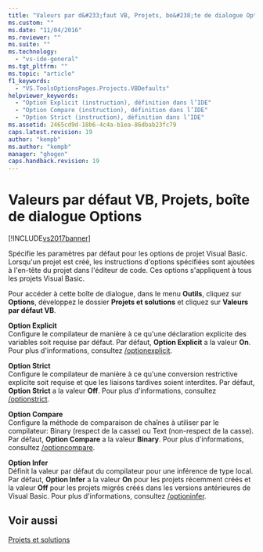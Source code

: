 ```yaml
---
title: "Valeurs par d&#233;faut VB, Projets, bo&#238;te de dialogue Options | Microsoft Docs"
ms.custom: ""
ms.date: "11/04/2016"
ms.reviewer: ""
ms.suite: ""
ms.technology: 
  - "vs-ide-general"
ms.tgt_pltfrm: ""
ms.topic: "article"
f1_keywords: 
  - "VS.ToolsOptionsPages.Projects.VBDefaults"
helpviewer_keywords: 
  - "Option Explicit (instruction), définition dans l’IDE"
  - "Option Compare (instruction), définition dans l’IDE"
  - "Option Strict (instruction), définition dans l’IDE"
ms.assetid: 2465cd9d-18b6-4c4a-b1ea-86dbab23fc79
caps.latest.revision: 19
author: "kempb"
ms.author: "kempb"
manager: "ghogen"
caps.handback.revision: 19
---
```

# Valeurs par d&#233;faut VB, Projets, bo&#238;te de dialogue Options
[!INCLUDE[vs2017banner](../../code-quality/includes/vs2017banner.md)]

Spécifie les paramètres par défaut pour les options de projet Visual Basic.  Lorsqu'un projet est créé, les instructions d'options spécifiées sont ajoutées à l'en\-tête du projet dans l'éditeur de code.  Ces options s'appliquent à tous les projets Visual Basic.  
  
 Pour accéder à cette boîte de dialogue, dans le menu **Outils**, cliquez sur **Options**, développez le dossier **Projets et solutions** et cliquez sur **Valeurs par défaut VB**.  
  
 **Option Explicit**  
 Configure le compilateur de manière à ce qu'une déclaration explicite des variables soit requise par défaut.  Par défaut, **Option Explicit** a la valeur **On**.  Pour plus d'informations, consultez [\/optionexplicit](/dotnet/visual-basic/reference/command-line-compiler/optionexplicit).  
  
 **Option Strict**  
 Configure le compilateur de manière à ce qu'une conversion restrictive explicite soit requise et que les liaisons tardives soient interdites.  Par défaut, **Option Strict** a la valeur **Off**.  Pour plus d'informations, consultez [\/optionstrict](/dotnet/visual-basic/reference/command-line-compiler/optionstrict).  
  
 **Option Compare**  
 Configure la méthode de comparaison de chaînes à utiliser par le compilateur: Binary \(respect de la casse\) ou Text \(non\-respect de la casse\). Par défaut, **Option Compare** a la valeur **Binary**.  Pour plus d'informations, consultez [\/optioncompare](/dotnet/visual-basic/reference/command-line-compiler/optioncompare).  
  
 **Option Infer**  
 Définit la valeur par défaut du compilateur pour une inférence de type local.  Par défaut, **Option Infer** a la valeur **On** pour les projets récemment créés et la valeur **Off** pour les projets migrés créés dans les versions antérieures de Visual Basic.  Pour plus d'informations, consultez [\/optioninfer](/dotnet/visual-basic/reference/command-line-compiler/optioninfer).  
  
## Voir aussi  
 [Projets et solutions](../../ide/solutions-and-projects-in-visual-studio.md)